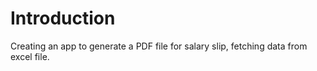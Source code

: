 # Introduction

Creating an app to generate a PDF file for salary slip, fetching data from excel file.
